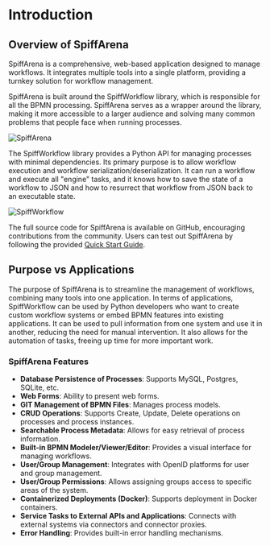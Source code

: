 # Introduction

## Overview of SpiffArena

SpiffArena is a comprehensive, web-based application designed to manage workflows. It integrates multiple tools into a single platform, providing a turnkey solution for workflow management. 

SpiffArena is built around the SpiffWorkflow library, which is responsible for all the BPMN processing. SpiffArena serves as a wrapper around the library, making it more accessible to a larger audience and solving many common problems that people face when running processes. 

![SpiffArena](Images/spiffarena.png)

The SpiffWorkflow library provides a Python API for managing processes with minimal dependencies. Its primary purpose is to allow workflow execution and workflow serialization/deserialization. It can run a workflow and execute all "engine" tasks, and it knows how to save the state of a workflow to JSON and how to resurrect that workflow from JSON back to an executable state.

![SpiffWorkflow](Images/SpiffArena_workflow.svg)

The full source code for SpiffArena is available on GitHub, encouraging contributions from the community. Users can test out SpiffArena by following the provided [Quick Start Guide](quick_start/quick_start). 

## Purpose vs Applications

The purpose of SpiffArena is to streamline the management of workflows, combining many tools into one application. In terms of applications, SpiffWorkflow can be used by Python developers who want to create custom workflow systems or embed BPMN features into existing applications. It can be used to pull information from one system and use it in another, reducing the need for manual intervention. It also allows for the automation of tasks, freeing up time for more important work. 

### SpiffArena Features

- **Database Persistence of Processes**: Supports MySQL, Postgres, SQLite, etc.
- **Web Forms**: Ability to present web forms.
- **GIT Management of BPMN Files**: Manages process models.
- **CRUD Operations**: Supports Create, Update, Delete operations on processes and process instances.
- **Searchable Process Metadata**: Allows for easy retrieval of process information.
- **Built-in BPMN Modeler/Viewer/Editor**: Provides a visual interface for managing workflows.
- **User/Group Management**: Integrates with OpenID platforms for user and group management.
- **User/Group Permissions**: Allows assigning groups access to specific areas of the system.
- **Containerized Deployments (Docker)**: Supports deployment in Docker containers.
- **Service Tasks to External APIs and Applications**: Connects with external systems via connectors and connector proxies.
- **Error Handling**: Provides built-in error handling mechanisms.